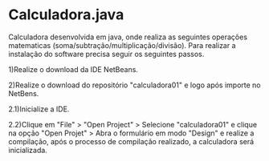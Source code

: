 # Calculadora.java

Calculadora desenvolvida em java, onde realiza as seguintes operações matematicas (soma/subtração/multiplicação/divisão). Para realizar a instalação do software precisa seguir os seguintes passos.

1)Realize o download da IDE NetBeans. 

2)Realize o download do repositório "calculadora01" e logo após importe no NetBens.

2.1)Inicialize a IDE.

2.2)Clique em "File" > "Open Project" > Selecione "calculadora01" e clique na opção "Open Projet" > Abra o formulário em modo "Design" e realize a compilação, após o processo de compilação realizado, a calculadora será inicializada.
